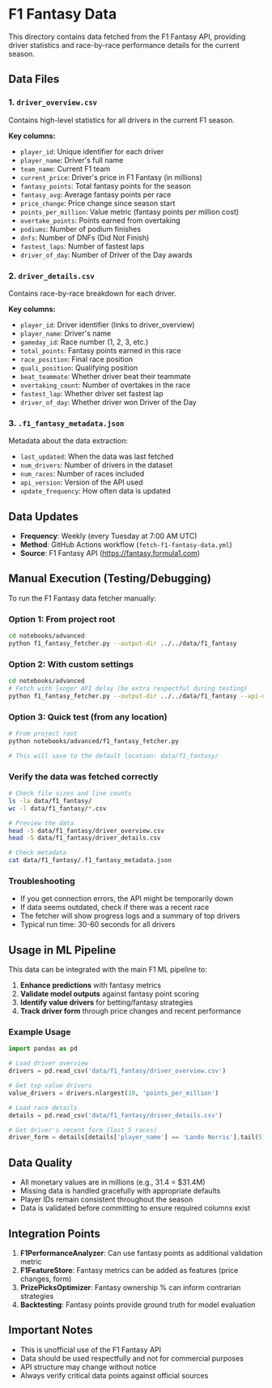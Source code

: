 # F1 Fantasy Data

This directory contains data fetched from the F1 Fantasy API, providing driver statistics and race-by-race performance details for the current season.

## Data Files

### 1. `driver_overview.csv`
Contains high-level statistics for all drivers in the current F1 season.

**Key columns:**
- `player_id`: Unique identifier for each driver
- `player_name`: Driver's full name
- `team_name`: Current F1 team
- `current_price`: Driver's price in F1 Fantasy (in millions)
- `fantasy_points`: Total fantasy points for the season
- `fantasy_avg`: Average fantasy points per race
- `price_change`: Price change since season start
- `points_per_million`: Value metric (fantasy points per million cost)
- `overtake_points`: Points earned from overtaking
- `podiums`: Number of podium finishes
- `dnfs`: Number of DNFs (Did Not Finish)
- `fastest_laps`: Number of fastest laps
- `driver_of_day`: Number of Driver of the Day awards

### 2. `driver_details.csv`
Contains race-by-race breakdown for each driver.

**Key columns:**
- `player_id`: Driver identifier (links to driver_overview)
- `player_name`: Driver's name
- `gameday_id`: Race number (1, 2, 3, etc.)
- `total_points`: Fantasy points earned in this race
- `race_position`: Final race position
- `quali_position`: Qualifying position
- `beat_teammate`: Whether driver beat their teammate
- `overtaking_count`: Number of overtakes in the race
- `fastest_lap`: Whether driver set fastest lap
- `driver_of_day`: Whether driver won Driver of the Day

### 3. `.f1_fantasy_metadata.json`
Metadata about the data extraction:
- `last_updated`: When the data was last fetched
- `num_drivers`: Number of drivers in the dataset
- `num_races`: Number of races included
- `api_version`: Version of the API used
- `update_frequency`: How often data is updated

## Data Updates

- **Frequency**: Weekly (every Tuesday at 7:00 AM UTC)
- **Method**: GitHub Actions workflow (`fetch-f1-fantasy-data.yml`)
- **Source**: F1 Fantasy API (https://fantasy.formula1.com)

## Manual Execution (Testing/Debugging)

To run the F1 Fantasy data fetcher manually:

### Option 1: From project root
```bash
cd notebooks/advanced
python f1_fantasy_fetcher.py --output-dir ../../data/f1_fantasy
```

### Option 2: With custom settings
```bash
cd notebooks/advanced
# Fetch with longer API delay (be extra respectful during testing)
python f1_fantasy_fetcher.py --output-dir ../../data/f1_fantasy --api-delay 1.0
```

### Option 3: Quick test (from any location)
```bash
# From project root
python notebooks/advanced/f1_fantasy_fetcher.py

# This will save to the default location: data/f1_fantasy/
```

### Verify the data was fetched correctly
```bash
# Check file sizes and line counts
ls -la data/f1_fantasy/
wc -l data/f1_fantasy/*.csv

# Preview the data
head -5 data/f1_fantasy/driver_overview.csv
head -5 data/f1_fantasy/driver_details.csv

# Check metadata
cat data/f1_fantasy/.f1_fantasy_metadata.json
```

### Troubleshooting
- If you get connection errors, the API might be temporarily down
- If data seems outdated, check if there was a recent race
- The fetcher will show progress logs and a summary of top drivers
- Typical run time: 30-60 seconds for all drivers

## Usage in ML Pipeline

This data can be integrated with the main F1 ML pipeline to:

1. **Enhance predictions** with fantasy metrics
2. **Validate model outputs** against fantasy point scoring
3. **Identify value drivers** for betting/fantasy strategies
4. **Track driver form** through price changes and recent performance

### Example Usage

```python
import pandas as pd

# Load driver overview
drivers = pd.read_csv('data/f1_fantasy/driver_overview.csv')

# Get top value drivers
value_drivers = drivers.nlargest(10, 'points_per_million')

# Load race details
details = pd.read_csv('data/f1_fantasy/driver_details.csv')

# Get driver's recent form (last 5 races)
driver_form = details[details['player_name'] == 'Lando Norris'].tail(5)
```

## Data Quality

- All monetary values are in millions (e.g., 31.4 = $31.4M)
- Missing data is handled gracefully with appropriate defaults
- Player IDs remain consistent throughout the season
- Data is validated before committing to ensure required columns exist

## Integration Points

1. **F1PerformanceAnalyzer**: Can use fantasy points as additional validation metric
2. **F1FeatureStore**: Fantasy metrics can be added as features (price changes, form)
3. **PrizePicksOptimizer**: Fantasy ownership % can inform contrarian strategies
4. **Backtesting**: Fantasy points provide ground truth for model evaluation

## Important Notes

- This is unofficial use of the F1 Fantasy API
- Data should be used respectfully and not for commercial purposes
- API structure may change without notice
- Always verify critical data points against official sources